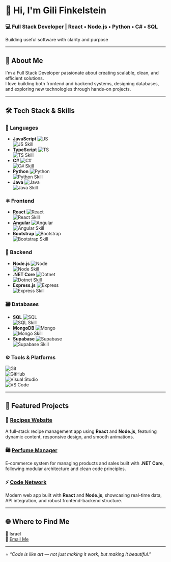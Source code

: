 # 👋 Hi, I'm Gili Finkelstein  

### 💻 Full Stack Developer | React • Node.js • Python • C# • SQL  
Building useful software with clarity and purpose

---

## 🚀 About Me  
I'm a Full Stack Developer passionate about creating scalable, clean, and efficient solutions.  
I love building both frontend and backend systems, designing databases, and exploring new technologies through hands-on projects.

---

## 🛠️ Tech Stack & Skills  

### 💬 Languages
- **JavaScript** ![JS](https://img.shields.io/badge/JavaScript-F7DF1E?logo=javascript&logoColor=000)  
  ![JS Skill](https://progress-bar.dev/95/?title=JS)  
- **TypeScript** ![TS](https://img.shields.io/badge/TypeScript-3178C6?logo=typescript&logoColor=fff)  
  ![TS Skill](https://progress-bar.dev/85/?title=TS)  
- **C#** ![C#](https://img.shields.io/badge/C%23-239120?logo=csharp&logoColor=fff)  
  ![C# Skill](https://progress-bar.dev/80/?title=C%23)  
- **Python** ![Python](https://img.shields.io/badge/Python-3776AB?logo=python&logoColor=fff)  
  ![Python Skill](https://progress-bar.dev/75/?title=Python)  
- **Java** ![Java](https://img.shields.io/badge/Java-007396?logo=java&logoColor=fff)  
  ![Java Skill](https://progress-bar.dev/70/?title=Java)  

### ⚛️ Frontend
- **React** ![React](https://img.shields.io/badge/React-61DAFB?logo=react&logoColor=000)  
  ![React Skill](https://progress-bar.dev/90/?title=React)  
- **Angular** ![Angular](https://img.shields.io/badge/Angular-DD0031?logo=angular&logoColor=fff)  
  ![Angular Skill](https://progress-bar.dev/70/?title=Angular)  
- **Bootstrap** ![Bootstrap](https://img.shields.io/badge/Bootstrap-7952B3?logo=bootstrap&logoColor=fff)  
  ![Bootstrap Skill](https://progress-bar.dev/80/?title=Bootstrap)  

### 🧠 Backend
- **Node.js** ![Node](https://img.shields.io/badge/Node.js-339933?logo=nodedotjs&logoColor=fff)  
  ![Node Skill](https://progress-bar.dev/85/?title=Node.js)  
- **.NET Core** ![Dotnet](https://img.shields.io/badge/.NET_Core-512BD4?logo=dotnet&logoColor=fff)  
  ![Dotnet Skill](https://progress-bar.dev/80/?title=.NET)  
- **Express.js** ![Express](https://img.shields.io/badge/Express.js-000000?logo=express&logoColor=fff)  
  ![Express Skill](https://progress-bar.dev/80/?title=Express)  

### 🗃️ Databases
- **SQL** ![SQL](https://img.shields.io/badge/SQL-4479A1?logo=sql&logoColor=fff)  
  ![SQL Skill](https://progress-bar.dev/85/?title=SQL)  
- **MongoDB** ![Mongo](https://img.shields.io/badge/MongoDB-47A248?logo=mongodb&logoColor=fff)  
  ![Mongo Skill](https://progress-bar.dev/75/?title=MongoDB)  
- **Supabase** ![Supabase](https://img.shields.io/badge/Supabase-3ECF8E?logo=supabase&logoColor=000)  
  ![Supabase Skill](https://progress-bar.dev/70/?title=Supabase)  

### ⚙️ Tools & Platforms
![Git](https://img.shields.io/badge/Git-F05032?logo=git&logoColor=fff)  
![GitHub](https://img.shields.io/badge/GitHub-181717?logo=github&logoColor=fff)  
![Visual Studio](https://img.shields.io/badge/Visual_Studio-5C2D91?logo=visualstudio&logoColor=fff)  
![VS Code](https://img.shields.io/badge/VS_Code-0078D4?logo=visualstudiocode&logoColor=fff)  

---

## 🌟 Featured Projects  

### 🍴 [Recipes Website](https://github.com/GiliFinkelstein/Recipes-Website.git)
A full-stack recipe management app using **React** and **Node.js**, featuring dynamic content, responsive design, and smooth animations.

### 🛍️ [Perfume Manager](https://github.com/GiliFinkelstein/PerfumeManager.git)
E-commerce system for managing products and sales built with **.NET Core**, following modular architecture and clean code principles.

### ⚡ [Code Network](https://github.com/GiliFinkelstein/CodeNetwork.git)
Modern web app built with **React** and **Node.js**, showcasing real-time data, API integration, and robust frontend-backend structure.

---

## 🌐 Where to Find Me  
📍 Israel  
💌 [Email Me](mailto:9154919@gmail.com)  

---

⭐ *“Code is like art — not just making it work, but making it beautiful.”*
